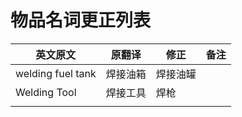 # 物品名词更正列表

| 英文原文          | 原翻译   | 修正     | 备注 |
| ----------------- | -------- | -------- | ---- |
| welding fuel tank | 焊接油箱 | 焊接油罐 |      |
| Welding Tool      | 焊接工具 | 焊枪     |      |
|                   |          |          |      |

